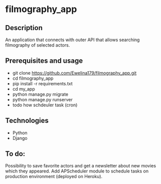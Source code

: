 # filmography_app

## Description

An application that connects with outer API that allows searching filmography of selected actors.

## Prerequisites and usage

- git clone https://github.com/Ewelina179/filmography_app.git
- cd filmography_app
- pip install -r requirements.txt
- cd my_app
- python manage.py migrate
- python manage.py runserver
- todo how schdeuler task (cron)

## Technologies

- Python
- Django

## To do:

Possibility to save favorite actors and get a newsletter about new movies which they appeared.
Add APScheduler module to schedule tasks on production environment (deployed on Heroku).
